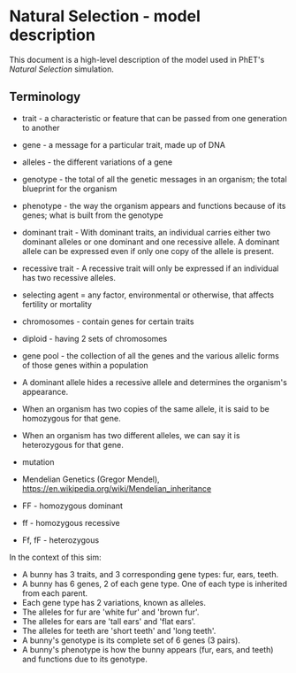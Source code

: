 # Natural Selection - model description

This document is a high-level description of the model used in PhET's _Natural Selection_ simulation.

## Terminology

* trait - a characteristic or feature that can be passed from one generation to another
* gene - a message for a particular trait, made up of DNA
* alleles - the different variations of a gene
* genotype - the total of all the genetic messages in an organism; the total blueprint for the organism
* phenotype - the way the organism appears and functions because of its genes; what is built from the genotype
* dominant trait - With dominant traits, an individual carries either two dominant alleles or one dominant and one recessive allele. A dominant allele can be expressed even if only one copy of the allele is present.
* recessive trait - A recessive trait will only be expressed if an individual has two recessive alleles.
* selecting agent = any factor, environmental or otherwise, that affects fertility or mortality
* chromosomes - contain genes for certain traits
* diploid - having 2 sets of chromosomes
* gene pool - the collection of all the genes and the various allelic forms of those genes within a population

* A dominant allele hides a recessive allele and determines the organism's appearance.
* When an organism has two copies of the same allele, it is said to be homozygous for that gene. 
* When an organism has two different alleles, we can say it is heterozygous for that gene.

* mutation
* Mendelian Genetics (Gregor Mendel), https://en.wikipedia.org/wiki/Mendelian_inheritance

* FF - homozygous dominant
* ff - homozygous recessive
* Ff, fF - heterozygous

In the context of this sim:

* A bunny has 3 traits, and 3 corresponding gene types: fur, ears, teeth.
* A bunny has 6 genes, 2 of each gene type.  One of each type is inherited from each parent.
* Each gene type has 2 variations, known as alleles.
* The alleles for fur are 'white fur' and 'brown fur'.
* The alleles for ears are 'tall ears' and 'flat ears'.
* The alleles for teeth are 'short teeth' and 'long teeth'.
* A bunny's genotype is its complete set of 6 genes (3 pairs).
* A bunny's phenotype is how the bunny appears (fur, ears, and teeth) and functions due to its genotype.